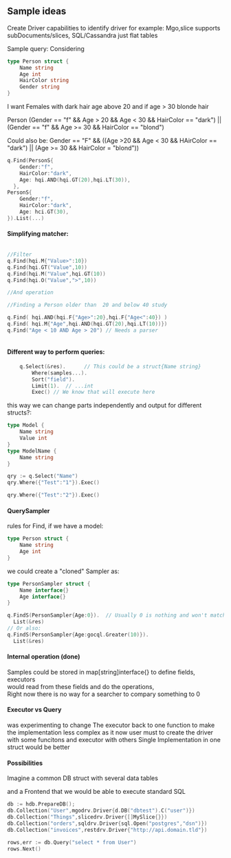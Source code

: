 Sample ideas
-----------------------

Create Driver capabilities to identify driver for example:
Mgo,slice supports subDocuments/slices, SQL/Cassandra just flat tables



Sample query:
Considering 
```go
type Person struct {
	Name string
	Age int
	HairColor string
	Gender string
}
```
I want Females with dark hair age above 20
and if age > 30 blonde hair

Person 
  (Gender == "f" && Age > 20 && Age < 30 && HairColor == "dark") ||
  (Gender == "f" && Age >= 30 && HairColor == "blond")

Could also be:
Gender == "F" && ((Age >20 && Age < 30 && HAirColor == "dark") || (Age >= 30 && HairColor = "blond"))

```go
q.Find(PersonS{
	Gender:"f",
	HairColor:"dark",
	Age: hqi.AND(hqi.GT(20),hqi.LT(30)),
  },
PersonS{
	Gender:"f",
	HairColor:"dark",
	Age: hci.GT(30),
}).List(...)
```





#### Simplifying matcher:



```go

//Filter
q.Find(hqi.M{"Value>":10})
q.Find(hqi.GT("Value",10))
q.Find(hqi.M("Value",hqi.GT(10))
q.Find(hqi.O("Value",">",10))

//And operation

//Finding a Person older than  20 and below 40 study

q.Find( hqi.AND(hqi.F{"Age>":20},hqi.F{"Age<":40}) )
q.Find( hqi.M{"Age",hqi.AND(hqi.GT(20),hqi.LT(10))})
q.Find("Age < 10 AND Age > 20") // Needs a parser



```







#### Different way to perform queries:

```go
	q.Select(&res).      // This could be a struct{Name string}
		Where(samples...).
		Sort("field").
		Limit(1).  // ...int
		Exec() // We know that will execute here
```
this way we can change parts independently and output for different structs?:
```go
type Model {
	Name string
	Value int
}
type ModelName {
	Name string
}

qry := q.Select("Name")
qry.Where({"Test":"1"}).Exec()

qry.Where({"Test":"2"}).Exec()
```

#### QuerySampler

rules for Find, if we have a model:

```go
type Person struct {
	Name string
	Age int
}
```

we could create a "cloned" Sampler as:

```go
type PersonSampler struct {
	Name interface{}
	Age interface{}
}

q.FindS(PersonSampler{Age:0}).  // Usually 0 is nothing and won't match
  List(&res)
// Or also:
q.FindS(PersonSampler{Age:gocql.Greater(10)}).
  List(&res)

```





#### Internal operation (done)

Samples could be stored in map[string]interface{} to define fields, executors  
would read from these fields and do the operations,   
Right now there is no way for a searcher to compary something to 0   

#### Executor vs Query

was experimenting to change The executor back to  one function to make the implementation less complex
as it now user must to create the driver with some funcitons and executor with others
Single Implementation in one struct would be better


#### Possibilities

Imagine a common DB struct with several data tables

and a Frontend that we would be able to execute standard SQL

```go
db := hdb.PrepareDB();
db.Collection("User",mgodrv.Driver{d.DB("dbtest").C("user")})
db.Collection("Things",slicedrv.Driver{[]MySlice{}})
db.Collection("orders",sqldrv.Driver{sql.Open("postgres","dsn")})
db.Collection("invoices",restdrv.Driver{"http://api.domain.tld"})

rows,err := db.Query("select * from User")
rows.Next()

```




